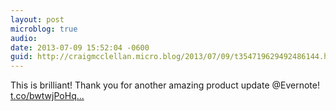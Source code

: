 ```yaml
---
layout: post
microblog: true
audio: 
date: 2013-07-09 15:52:04 -0600
guid: http://craigmcclellan.micro.blog/2013/07/09/t354719629492486144.html
---
```

This is brilliant! Thank you for another amazing product update @Evernote! [t.co/bwtwjPoHq...](http://t.co/bwtwjPoHqi)
